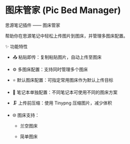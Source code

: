 # 图床管家 (Pic Bed Manager)

思源笔记插件 —— 图床管家

帮助你在思源笔记中轻松上传图片到图床，并管理多图床配置。

✨ 功能特性

- 📤 粘贴即传：复制粘贴图片，自动上传至图床

- ⚙️ 多图床配置：支持同时管理多个图床

- ⭐ 默认图床配置：可指定常用图床作为默认上传目标

- 📒 笔记本单独配置：不同笔记本可使用不同的图床方案

- 🗜 上传前压缩：使用 Tinypng 压缩图片，减少体积

- 🌐 图床支持：

  - 兰空图床

  - 简单图床
